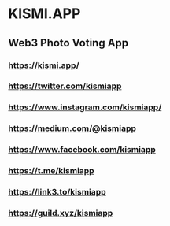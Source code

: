 # KISMI.APP

## Web3 Photo Voting App

### https://kismi.app/ 
### https://twitter.com/kismiapp
### https://www.instagram.com/kismiapp/ 
### https://medium.com/@kismiapp 
### https://www.facebook.com/kismiapp 
### https://t.me/kismiapp

### https://link3.to/kismiapp 
### https://guild.xyz/kismiapp 

